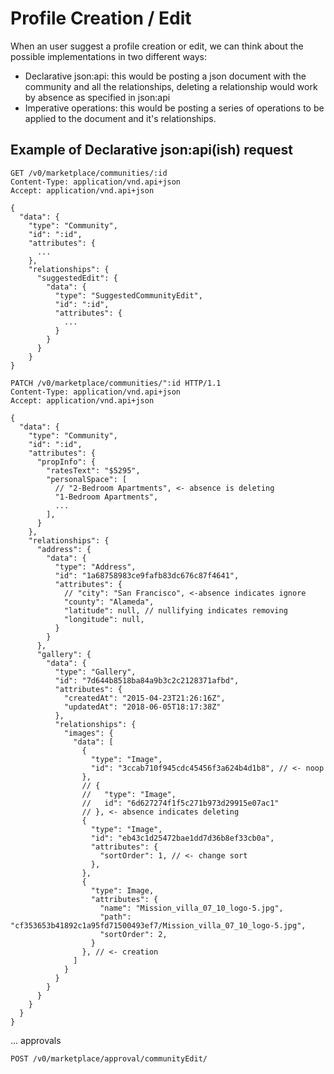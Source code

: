 # Profile Creation / Edit

When an user suggest a profile creation or edit, we can think about the possible implementations in two different ways:

- Declarative json:api: this would be posting a json document with the community and all the relationships, deleting a relationship would work by absence as specified in json:api
- Imperative operations: this would be posting a series of operations to be applied to the document and it's relationships.

## Example of Declarative json:api(ish) request

```http request
GET /v0/marketplace/communities/:id
Content-Type: application/vnd.api+json
Accept: application/vnd.api+json

{
  "data": {
    "type": "Community",
    "id": ":id",
    "attributes": {
      ...
    },
    "relationships": {
      "suggestedEdit": {
        "data": {
          "type": "SuggestedCommunityEdit",
          "id": ":id",
          "attributes": {
            ...
          }
        }
      }
    }
}
```

```http request
PATCH /v0/marketplace/communities/":id HTTP/1.1
Content-Type: application/vnd.api+json
Accept: application/vnd.api+json

{
  "data": {
    "type": "Community",
    "id": ":id",
    "attributes": {
      "propInfo": {
        "ratesText": "$5295",
        "personalSpace": [
          // "2-Bedroom Apartments", <- absence is deleting
          "1-Bedroom Apartments",
          ...
        ],
      }
    },
    "relationships": {
      "address": {
        "data": {
          "type": "Address",
          "id": "1a68758983ce9fafb83dc676c87f4641",
          "attributes": {
            // "city": "San Francisco", <-absence indicates ignore
            "county": "Alameda",
            "latitude": null, // nullifying indicates removing
            "longitude": null,
          }
        }
      },
      "gallery": {
        "data": {
          "type": "Gallery",
          "id": "7d644b8518ba84a9b3c2c2128371afbd",
          "attributes": {
            "createdAt": "2015-04-23T21:26:16Z",
            "updatedAt": "2018-06-05T18:17:38Z"
          },
          "relationships": {
            "images": {
              "data": [
                {
                  "type": "Image",
                  "id": "3ccab710f945cdc45456f3a624b4d1b8", // <- noop
                },
                // {
                //   "type": "Image",
                //   id": "6d627274f1f5c271b973d29915e07ac1"
                // }, <- absence indicates deleting
                {
                  "type": "Image",
                  "id": "eb43c1d25472bae1dd7d36b8ef33cb0a",
                  "attributes": {
                    "sortOrder": 1, // <- change sort
                  },
                },
                {
                  "type": Image,
                  "attributes": {
                    "name": "Mission_villa_07_10_logo-5.jpg",
                    "path": "cf353653b41892c1a95fd71500493ef7/Mission_villa_07_10_logo-5.jpg",
                    "sortOrder": 2,
                  }
                }, // <- creation
              ]
            }
          }
        }
      }
    }
  }
}
```
... approvals

```http request
POST /v0/marketplace/approval/communityEdit/
```
